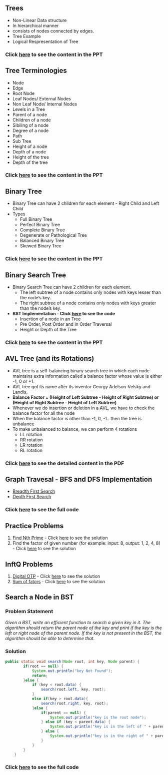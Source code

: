 ## Trees

- Non-Linear Data structure
- In hierarchical manner
- consists of nodes connected by edges.
- Tree Example
- Logical Respresentation of Tree

### Click [here](./TreeDataStructurePPT.pdf) to see the content in the PPT

## Tree Terminologies
- Node 
- Edge
- Root Node
- Leaf Nodes/ External Nodes
- Non Leaf Node/ Internal Nodes
- Levels in a Tree
- Parent of a node
- Children of a node
- Sibiling of a node
- Degree of a node
- Path
- Sub Tree
- Height of a node
- Depth of a node
- Height of the tree
- Depth of the tree

### Click [here](./TreeDataStructurePPT.pdf) to see the content in the PPT

## Binary Tree 
- Binary Tree can have 2 children for each element - Right Child and Left Child 
- Types
  - Full Binary Tree
  - Perfect Binary Tree
  - Complete Binary Tree
  - Degenerate or Pathological Tree
  - Balanced Binary Tree
  - Skewed Binary Tree

### Click [here](./TreeDataStructurePPT.pdf) to see the content in the PPT

## Binary Search Tree

- Binary Search Tree can have 2 children for each element.
    - The left subtree of a node contains only nodes with keys lesser than the node’s key.
    - The right subtree of a node contains only nodes with keys greater than the node’s key.
- **BST Implementation - Click [here](./Day16/BST) to see the code**
  - Insertion of a node in an Tree
  - Pre Order, Post Order and In Order Traversal
  - Height or Depth of the Tree

### Click [here](./TreeDataStructurePPT.pdf) to see the content in the PPT
 
## AVL Tree (and its Rotations)

- AVL tree is a self-balancing binary search tree in which each node maintains extra information called a balance factor whose value is either -1, 0 or +1.
- AVL tree got its name after its inventor Georgy Adelson-Velsky and Landis.
- **Balance Factor = (Height of Left Subtree - Height of Right Subtree) or (Height of Right Subtree - Height of Left Subtree)**
- Whenever we do insertion or deletion in a AVL, we have to check the balance factor for all the node
- When the balance factor is other than -1, 0, -1.. then the tree is unbalance
- To make unbalanced to balance, we can perform 4 rotations
  - LL rotation
  - RR rotation
  - LR rotation
  - RL rotation

### Click [here](./AVL%20Tree.pdf) to see the detailed content in the PDF

## Graph Travesal - BFS and DFS Implementation 
- [Breadth First Search](https://github.com/PorkodiVenkatesh/DataStructures/blob/main/Day14/bfs.md) 
- [Depth First Search](https://github.com/PorkodiVenkatesh/DataStructures/blob/main/Day14/dfs.md)

### Click [here](./GraphTraversalDemo.java) to see the full code

## Practice Problems 

1. [Find Nth Prime](./NthPrimePrbStmt.md) - Click [here](./NthPrime.java) to see the solution 
2. Find the factor of given number (for example: input: 8, output: 1, 2, 4, 8) - Click [here](./FactorOfNum.java) to see the solution

## InftQ Problems

1. [Digital OTP]([./](https://github.com/PorkodiVenkatesh/DataStructures/blob/main/InftQProblems/)InftQPrb19.md) - Click [here](./DigitalOTP.java) to see the solution 
2. [Sum of fators](https://github.com/PorkodiVenkatesh/DataStructures/blob/main/InftQProblems/InftQPrb11.md) - Click [here](./SumOfFactors.java) to see the solution 

## Search a Node in BST

### Problem Statement
*Given a BST, write an efficient function to search a given key in it. The algorithm should return the parent node of the key and print if the key is the left or right node of the parent node. If the key is not present in the BST, the algorithm should be able to determine that.*

### Solution
```java
public static void search(Node root, int key, Node parent) {
		if(root == null) {
			System.out.println("key Not Found");
			return;
		}else {
			if (key < root.data) {
				search(root.left, key, root);
			}
			else if(key > root.data){
				search(root.right, key, root);
			}else {
				if(parent == null) {
					System.out.println("key is the root node");
				} else if (key < parent.data) {
					System.out.println("key is in the left of " + parent.data);
				} else {
					System.out.println("key is in the right of " + parent.data);
				}
			}
		}
	}
```
### Click [here](./Day16/BST) to see the full code

